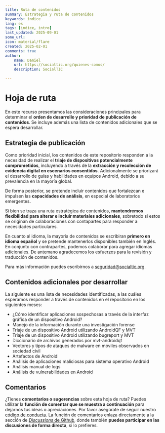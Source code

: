 ```yaml
---
title: Ruta de contenidos
summary: Estrategia y ruta de contenidos 
keywords: índice
lang: es
tags: [indice, intro]
last_updated: 2025-09-01
some_url:
icon: material/flare
created: 2025-02-01
comments: true
author:
    name: Daniel
    url: https://socialtic.org/quienes-somos/
    description: SocialTIC

---
```



# Hoja de ruta

En este recurso presentamos las consideraciones principales para determinar el **orden de desarrollo y prioridad de publicación de contenidos**. Se incluye además una lista de contenidos adicionales que se espera desarrollar. 

## Estrategia de publicación

Como prioridad inicial, los contenidos de este repositorio responden a la necesidad de realizar el **triaje de dispositivos potencialmente comprometidos**, incluyendo a través de la **extracción y recolección de evidencia digital en escenarios consentidos**. Adicionalmente se priorizará el desarrollo de guías y habilidades en equipos Android, debido a su prevalencia en la mayoría global. 

De forma posterior, se pretende incluir contenidos que fortalezcan e  impulsen las **capacidades de análisis**, en especial de laboratorios emergentes. 

Si bien se traza una ruta estratégica de contenidos, **mantendremos flexibilidad para alterar e incluir materiales adicionales**, sobretodo si estos se originan de colaboraciones con contapartes para responder a necesidades particulares. 

En cuanto al idioma, la mayoría de contenidos se escribiran **primero en idioma español** y se pretende mantenerlos disponibles también en Inglés. En conjunto con contrapartes, podemos colaborar para agregar idiomas adicionales. De antemano agradecemos los esfuerzos para la revisión y traducción de contenidos. 

Para más información puedes escribirnos a seguridad@socialtic.org.

## Contenidos adicionales por desarrollar

La siguiente es una lista de necesidades identificadas, a las cuáles esperamos responder a través de contenidos en el repositorio en los siguientes meses:


* ¿Cómo identificar aplicaciones sospechosas a través de la interfaz gráfica de un dispositivo Android? 
* Manejo de la información durante una investigación forense 
* Triaje de un dispositivo Android utilizando AndroidQF y MVT 
* Triaje de un dispositivo Android utilizando bugreport y MVT 
* Diccionario de archivos generados por mvt-androidqf 
* Vectores y tipos de ataques de malware en móviles observados en sociedad civil 
* Artefactos de Android 
* Análisis de aplicaciones maliciosas para sistema operativo Android  
* Análisis manual de logs 
* Análisis de vulnerabilidades en Android


## Comentarios

¿Tienes **comentarios o sugerencias** sobre esta hoja de ruta? Puedes utilizar la **función de comentar que se muestra a continuación** para dejarnos tus ideas o apreciaciones. Por favor asegúrate de seguir nuestro [código de conducta](./../community/code-of-conduct/). La función de comentarios enlaza directamente a la sección de [_Discussions_ de Github](https://github.com/Socialtic/forensics/discussions), donde también **puedes participar en las discusiones de forma directa**, si lo prefieres.   

